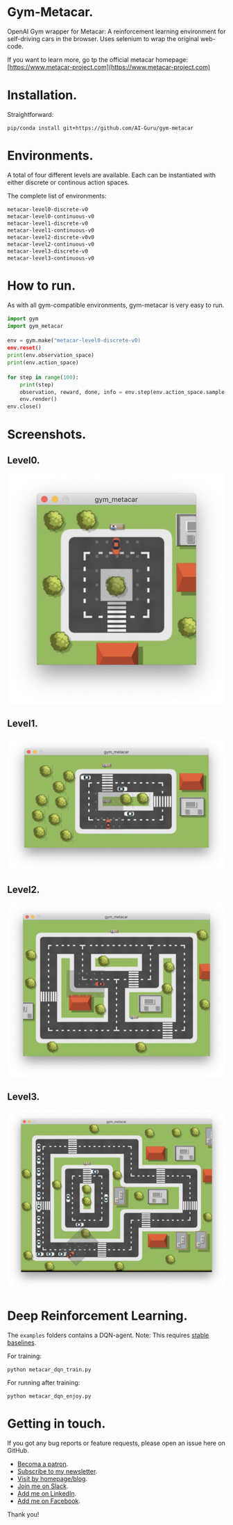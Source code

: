 # Gym-Metacar.

OpenAI Gym wrapper for Metacar: A reinforcement learning environment for self-driving cars in the browser. Uses selenium to wrap the original web-code.

If you want to learn more, go tp the official metacar homepage:
[https://www.metacar-project.com](https://www.metacar-project.com)


# Installation.

Straightforward:

```
pip/conda install git+https://github.com/AI-Guru/gym-metacar
```

# Environments.

A total of four different levels are available. Each can be instantiated with either discrete or continous action spaces.

The complete list of environments:

```
metacar-level0-discrete-v0
metacar-level0-continuous-v0
metacar-level1-discrete-v0
metacar-level1-continuous-v0
metacar-level2-discrete-v0v0
metacar-level2-continuous-v0
metacar-level3-discrete-v0
metacar-level3-continuous-v0
```

# How to run.

As with all gym-compatible environments, gym-metacar is very easy to run.

```python
import gym
import gym_metacar

env = gym.make("metacar-level0-discrete-v0)
env.reset()
print(env.observation_space)
print(env.action_space)

for step in range(100):
    print(step)
    observation, reward, done, info = env.step(env.action_space.sample())
    env.render()
env.close()
```

# Screenshots.

## Level0.

![A sceenshot of gym-metacar in action.](assets/screenshot-level0.jpg)

## Level1.

![A sceenshot of gym-metacar in action.](assets/screenshot-level1.jpg)

## Level2.

![A sceenshot of gym-metacar in action.](assets/screenshot-level2.jpg)

## Level3.

![A sceenshot of gym-metacar in action.](assets/screenshot-level3.jpg)

# Deep Reinforcement Learning.

The ```examples``` folders contains a DQN-agent. Note: This requires [stable baselines](https://github.com/hill-a/stable-baselines).

For training:

```
python metacar_dqn_train.py
```

For running after training:

```
python metacar_dqn_enjoy.py
```

# Getting in touch.

If you got any bug reports or feature requests, please open an issue here on GitHub.

- [Becoma a patron](https://www.patreon.com/ai_guru).
- [Subscribe to my newsletter](http://ai-guru.de/newsletter/).
- [Visit by homepage/blog](http://ai-guru.de/).
- [Join me on Slack](https://join.slack.com/t/ai-guru/shared_invite/enQtNDEzNjUwMTIwODM0LTdlOWQ1ZTUyZmQ5YTczOTUxYzk2YWI4ZmE0NTdmZGQxMmUxYmUwYmRhMDg1ZDU0NTUxMDI2OWVkOGFjYTViOGQ).
- [Add me on LinkedIn](https://www.linkedin.com/in/dr-tristan-behrens-ai-guru-734967a2/).
- [Add me on Facebook](https://www.facebook.com/AIGuruTristanBehrens).

Thank you!